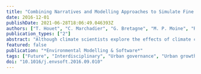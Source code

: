 ```yaml
---
title: "Combining Narratives and Modelling Approaches to Simulate Fine Scale and Long-Term Urban Growth Scenarios for Climate Adaptation"
date: 2016-12-01
publishDate: 2021-06-28T18:06:49.046393Z
authors: ["T. Houet", "C. Marchadier", "G. Bretagne", "M. P. Moine", "R. Aguejdad", "V. Viguié", "M. Bonhomme", "A. Lemonsu", "P. Avner", "J. Hidalgo", "V. Masson"]
publication_types: ["2"]
abstract: "Although climate scientists explore the effects of climate change for 2100, it is a challenging time frame for urban modellers to foresee the future of cities. The question addressed in this paper is how to improve the existing methodologies in order to build scenarios to explore urban climate impacts in the long term and at a fine scale. This study provides a structural framework in six steps that combines narratives and model-based approaches. The results present seven scenarios of urban growth based on land use strategies and technological and socio-economic trends. These contrasted scenarios span the largest possible world of futures for the city under study. Urban maps for 2010, 2040 and 2100 were used to assess the impacts on the Urban Heat Island. The comparison of these scenarios and related outputs allowed some levers to be evaluated for their capacity to limit the increase of air temperature."
featured: false
publication: "*Environmental Modelling & Software*"
tags: ["Future", "Interdisciplinary", "Urban governance", "Urban growth", "Urban heat island"]
doi: "10.1016/j.envsoft.2016.09.010"
---
```


